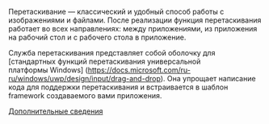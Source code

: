 ﻿Перетаскивание — классический и удобный способ работы с изображениями и файлами. После реализации функция перетаскивания работает во всех направлениях: между приложениями, из приложения на рабочий стол и с рабочего стола в приложение.

Служба перетаскивания представляет собой оболочку для [стандартных функций перетаскивания универсальной платформы Windows] (https://docs.microsoft.com/ru-ru/windows/uwp/design/input/drag-and-drop). Она упрощает написание кода для поддержки перетаскивания и встраивается в шаблон framework создаваемого вами приложения.

[Дополнительные сведения](https://github.com/Microsoft/WindowsTemplateStudio/blob/master/docs/UWP/features/drag-and-drop.md)
